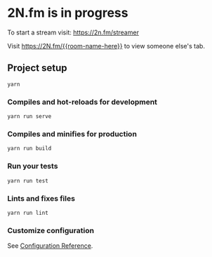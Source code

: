 # 2N.fm is in progress

To start a stream visit: https://2n.fm/streamer

Visit https://2N.fm/{{room-name-here}} to view someone else's tab.

## Project setup
```
yarn
```

### Compiles and hot-reloads for development
```
yarn run serve
```

### Compiles and minifies for production
```
yarn run build
```

### Run your tests
```
yarn run test
```

### Lints and fixes files
```
yarn run lint
```

### Customize configuration
See [Configuration Reference](https://cli.vuejs.org/config/).

<!-- # Disclaimer

No more maintaining this extension; as of 2019. So please use at your own risk.

* https://www.webrtc-experiment.com/disclaimer/

----

# Chrome extension for WebRTC Screen Sharing

<a target="_blank" href="https://chrome.google.com/webstore/detail/webrtc-desktop-sharing/nkemblooioekjnpfekmjhpgkackcajhg"><img alt="WebRTC Screen Sharing" src="https://lh3.googleusercontent.com/hoWYXBvzcszyre-LlNVq5i_lEFtqVXYrTJ8gnkVw35vv5xWyUx7sw8VPMrGXjHpxUcV0n3Ie=w640-h400-e365" title="WebRTC Screen Sharing"></img></a>

<a target="_blank" href="https://chrome.google.com/webstore/detail/webrtc-desktop-sharing/nkemblooioekjnpfekmjhpgkackcajhg"><img alt="WebRTC Screen Sharing" src="https://lh3.googleusercontent.com/rUvbMYBGFgwbe_gzIj3qUwtlnemsvbHccSskM__tjFSIILN3D7QRS6P1LielPb90Wt2a4awmNg=w640-h400-e365" title="WebRTC Screen Sharing"></img></a>

## How to install?

<a target="_blank" href="https://chrome.google.com/webstore/detail/webrtc-desktop-sharing/nkemblooioekjnpfekmjhpgkackcajhg"><img alt="Install Dessktop Sharing Extension" src="https://raw.github.com/GoogleChrome/chrome-app-samples/master/tryitnowbutton_small.png" title="Click here to install this sample from the Chrome Web Store"></img></a>

* https://chrome.google.com/webstore/detail/webrtc-desktop-sharing/nkemblooioekjnpfekmjhpgkackcajhg

## How to view screen?

Try any of the below URL. Replace `your_room_id` with real room-id:

```
https://www.webrtc-experiment.com/screen/?s=your_room_id
```

## Developer Notes

1. Chrome extension can share your screen, tab, any application's window, camera, microphone and speakers.
2. Clicking extension icon will generate a unique random room URL. You can share that URL with multiple users and all of them can view your screen.
3. [RTCMultiConnection](https://github.com/muaz-khan/RTCMultiConnection) is a WebRTC library that is used for peer-to-peer WebRTC streaming.
4. PubNub is used as a signaling method for handshake. However you can use [any WebRTC signaing option](https://github.com/muaz-khan/WebRTC-Experiment/blob/master/Signaling.md).
5. You can replace or include your own STUN+TURN servers in the [IceServersHandler.js](https://github.com/muaz-khan/Chrome-Extensions/blob/master/desktopCapture-p2p/IceServersHandler.js) file.
6. VP8 is currently default video codecs. However VP9 is recommended. You can always change codecs using options page.
7. [getStats](https://github.com/muaz-khan/getStats) is a WebRTC library that is used for bandwidth & codecs detection. This library is optional. You can always remove it.

## Before publishing it for your own business

> This step is optional. You can keep using `webrtc-experiment.com` URL as a screen viewer.

Open [desktop-capturing.js](https://github.com/muaz-khan/Chrome-Extensions/blob/master/desktopCapture-p2p/desktop-capturing.js) and find following line:

```javascript
var resultingURL = 'https://www.webrtc-experiment.com/screen/?s=' + connection.sessionid;
```

Replace above line with your own server/website:

```javascript
var resultingURL = 'https://yourWebSite.com/index.html?s=' + connection.sessionid;
```

You can find `index.html` here:

* [desktopCapture-p2p/index.html](https://github.com/muaz-khan/Chrome-Extensions/blob/master/desktopCapture-p2p/index.html)

## How to publish it for your own business?

Make ZIP of the directory. Then navigate to [Chrome WebStore Developer Dashboard](https://chrome.google.com/webstore/developer/dashboard) and click **Add New Item** blue button.

To learn more about how to publish a chrome extension in Google App Store:

* https://developer.chrome.com/webstore/publish

## For more information

For additional information, click [this link](https://github.com/muaz-khan/WebRTC-Experiment/blob/7cd04a81b30cdca2db159eb746e2714307640767/Chrome-Extensions/desktopCapture/README.md).

## It is Open-Sourced!

* https://github.com/muaz-khan/Chrome-Extensions/tree/master/desktopCapture-p2p

## License

[Chrome-Extensions](https://github.com/muaz-khan/Chrome-Extensions) are released under [MIT license](https://github.com/muaz-khan/Chrome-Extensions/blob/master/LICENSE) . Copyright (c) [Muaz Khan](https://MuazKhan.com). -->
